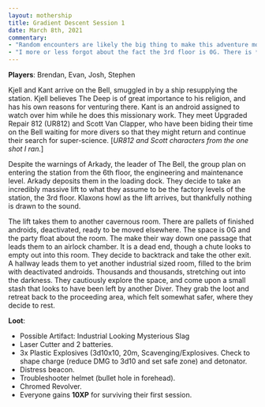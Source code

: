 ```yaml
---
layout: mothership
title: Gradient Descent Session 1
date: March 8th, 2021
commentary:
- "Random encounters are likely the big thing to make this adventure move, and I forgot to roll them as frequently as I should have! The session was quiet, but perhaps a bit creepy. A slow start seems fine for a longer campaign."
- "I more or less forgot about the fact the 3rd floor is 0G. There is *some* advice about how to approach that in the zine. It's probably worth thinking about how it might interact with the mechanics of the game when it comes to combat or other situations where being able to move more concretely is useful."
---
```


**Players**: Brendan, Evan, Josh, Stephen

Kjell and Kant arrive on the Bell, smuggled in by a ship resupplying the station. Kjell believes The Deep is of great importance to his religion, and has his own reasons for venturing there. Kant is an android assigned to watch over him while he does this missionary work. They meet Upgraded Repair 812 (UR812) and Scott Van Clapper, who have been biding their time on the Bell waiting for more divers so that they might return and continue their search for super-science. [_UR812 and Scott characters from the one shot I ran._]

Despite the warnings of Arkady, the leader of The Bell, the group plan on entering the station from the 6th floor, the engineering and maintenance level. Arkady deposits them in the loading dock. They decide to take an incredibly massive lift to what they assume to be the factory levels of the station, the 3rd floor. Klaxons howl as the lift arrives, but thankfully nothing is drawn to the sound.

The lift takes them to another cavernous room. There are pallets of finished androids, deactivated, ready to be moved elsewhere. The space is 0G and the party float about the room. The make their way down one passage that leads them to an airlock chamber. It is a dead end, though a chute looks to empty out into this room. They decide to backtrack and take the other exit. A hallway leads them to yet another industrial sized room, filled to the brim with deactivated androids. Thousands and thousands, stretching out into the darkness. They cautiously explore the space, and come upon a small stash that looks to have been left by another Diver. They grab the loot and retreat back to the proceeding area, which felt somewhat safer, where they decide to rest.

**Loot**:
- Possible Artifact: Industrial Looking Mysterious Slag
- Laser Cutter and 2 batteries.
- 3x Plastic Explosives (3d10x10, 20m, Scavenging/Explosives. Check to shape charge (reduce DMG to 3d10 and set safe zone) and detonator.
- Distress beacon.
- Troubleshooter helmet (bullet hole in forehead). 
- Chromed Revolver.
- Everyone gains **10XP** for surviving their first session.
